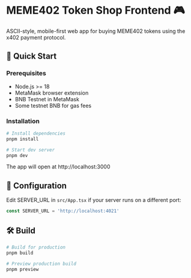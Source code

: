 # MEME402 Token Shop Frontend 🎮

ASCII-style, mobile-first web app for buying MEME402 tokens using the x402 payment protocol.

## 🚀 Quick Start

### Prerequisites

- Node.js >= 18
- MetaMask browser extension
- BNB Testnet in MetaMask
- Some testnet BNB for gas fees

### Installation

```bash
# Install dependencies
pnpm install

# Start dev server
pnpm dev
```

The app will open at http://localhost:3000

## 🔧 Configuration

Edit SERVER_URL in `src/App.tsx` if your server runs on a different port:

```typescript
const SERVER_URL = 'http://localhost:4021'
```

## 🛠️ Build

```bash
# Build for production
pnpm build

# Preview production build
pnpm preview
```
